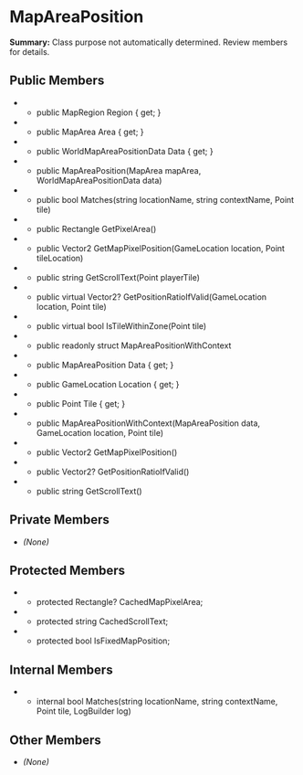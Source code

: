 # MapAreaPosition

**Summary:** Class purpose not automatically determined. Review members for details.

## Public Members
- - public MapRegion Region { get; }
- - public MapArea Area { get; }
- - public WorldMapAreaPositionData Data { get; }
- - public MapAreaPosition(MapArea mapArea, WorldMapAreaPositionData data)
- - public bool Matches(string locationName, string contextName, Point tile)
- - public Rectangle GetPixelArea()
- - public Vector2 GetMapPixelPosition(GameLocation location, Point tileLocation)
- - public string GetScrollText(Point playerTile)
- - public virtual Vector2? GetPositionRatioIfValid(GameLocation location, Point tile)
- - public virtual bool IsTileWithinZone(Point tile)
- - public readonly struct MapAreaPositionWithContext
- - public MapAreaPosition Data { get; }
- - public GameLocation Location { get; }
- - public Point Tile { get; }
- - public MapAreaPositionWithContext(MapAreaPosition data, GameLocation location, Point tile)
- - public Vector2 GetMapPixelPosition()
- - public Vector2? GetPositionRatioIfValid()
- - public string GetScrollText()

## Private Members
- *(None)*

## Protected Members
- - protected Rectangle? CachedMapPixelArea;
- - protected string CachedScrollText;
- - protected bool IsFixedMapPosition;

## Internal Members
- - internal bool Matches(string locationName, string contextName, Point tile, LogBuilder log)

## Other Members
- *(None)*
